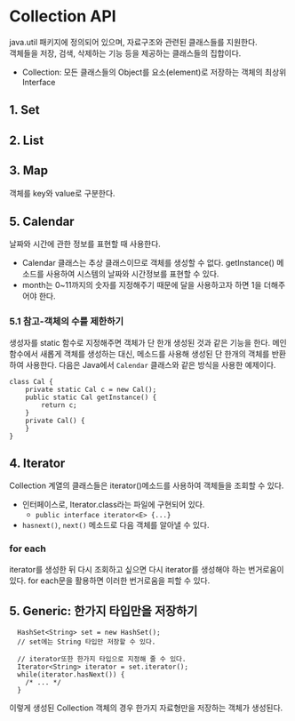 # Collection API
java.util 패키지에 정의되어 있으며, 자료구조와 관련된 클래스들를 지원한다.  
객체들을 저장, 검색, 삭제하는 기능 등을 제공하는 클래스들의 집합이다.
- Collection: 모든 클래스들의 Object를 요소(element)로 저장하는 객체의 최상위 Interface

## 1. Set

## 2. List

## 3. Map
객체를 key와 value로 구분한다.

## 5. Calendar
날짜와 시간에 관한 정보를 표현할 때 사용한다.
* Calendar 클래스는 추상 클래스이므로 객체를 생성할 수 없다. getInstance() 메소드를 사용하여 시스템의 날짜와 시간정보를 표현할 수 있다.
* month는 0~11까지의 숫자를 지정해주기 때문에 달을 사용하고자 하면 1을 더해주어야 한다.

### 5.1 참고-객체의 수를 제한하기
생성자를 static 함수로 지정해주면 객체가 단 한개 생성된 것과 같은 기능을 한다. 메인 함수에서 새롭게 객체를 생성하는 대신, 메소드를 사용해 생성된 단 한개의 객체를 반환하여 사용한다. 다음은 Java에서 `Calendar` 클래스와 같은 방식을 사용한 예제이다.
```
class Cal {
	private static Cal c = new Cal();
	public static Cal getInstance() {
		return c;
	}
	private Cal() {
	}
}
```

## 4. Iterator
Collection 계열의 클래스들은 iterator()메소드를 사용하여 객체들을 조회할 수 있다.
* 인터페이스로, Iterator.class라는 파일에 구현되어 있다.
  * `public interface iterator<E> {...}`
* `hasnext()`, `next()` 메소드로 다음 객체를 알아낼 수 있다.

### for each
iterator를 생성한 뒤 다시 조회하고 싶으면 다시 iterator를 생성해야 하는 번거로움이 있다. for each문을 활용하면 이러한 번거로움을 피할 수 있다.

## 5. Generic: 한가지 타입만을 저장하기
```
  HashSet<String> set = new HashSet();
  // set에는 String 타입만 저장할 수 있다.

  // iterator또한 한가지 타입으로 지정해 줄 수 있다.
  Iterator<String> iterator = set.iterator();
  while(iterator.hasNext()) {
    /* ... */
  }
```
이렇게 생성된 Collection 객체의 경우 한가지 자료형만을 저장하는 객체가 생성된다.

